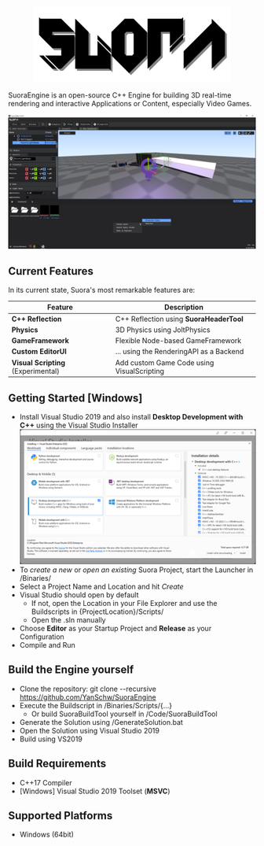 
<p align="center">
  <a href="https://github.com/YanSchw/SuoraEngine">
    <img src="Content/EngineContent/SuoraLogo.png" width="400" alt="Suora Engine logo">
  </a>
</p>

SuoraEngine is an open-source C++ Engine for building 3D real-time rendering and interactive Applications or Content, especially Video Games.

![Screenshot of the Suora Engine editor](Docs/Images/SuoraInEditorScreenshot.png)

## Current Features
In its current state, Suora's most remarkable features are:

| Feature               | Description                              |
| -------               | -----------                              |
| **C++ Reflection**    | C++ Reflection using **SuoraHeaderTool** |
| **Physics**           | 3D Physics using JoltPhysics             |
| **GameFramework**     | Flexible Node-based GameFramework        |
| **Custom EditorUI**   | ... using the RenderingAPI as a Backend  |
| **Visual Scripting** (Experimental)   | Add custom Game Code using VisualScripting |

## Getting Started [Windows]
- Install Visual Studio 2019 and also install **Desktop Development with C++** using the Visual Studio Installer
![Screenshot of VS2022-Installer-Workloads](Docs/Images/VS2022-Installer-Workloads.png)
- To *create a new* or *open an existing* Suora Project, start the Launcher in /Binaries/
- Select a Project Name and Location and hit *Create*
- Visual Studio should open by default
  - If not, open the Location in your File Explorer and use the Buildscripts in {ProjectLocation}/Scripts/
  - Open the .sln manually
- Choose **Editor** as your Startup Project and **Release** as your Configuration
- Compile and Run

## Build the Engine yourself
- Clone the repository: git clone --recursive https://github.com/YanSchw/SuoraEngine
- Execute the Buildscript in /Binaries/Scripts/{...}
  - Or build SuoraBuildTool yourself in /Code/SuoraBuildTool
- Generate the Solution using /GenerateSolution.bat
- Open the Solution using Visual Studio 2019
- Build using VS2019

## Build Requirements
- C++17 Compiler
- [Windows] Visual Studio 2019 Toolset (**MSVC**)

## Supported Platforms
- Windows (64bit)
